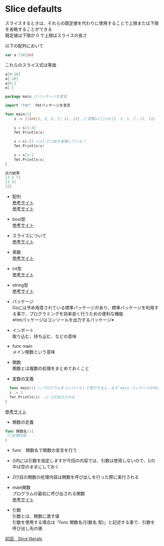 # Slice defaults

スライスするときは、それらの既定値を代わりに使用することで上限または下限を省略することができる<br>
既定値は下限が 0 で上限はスライスの長さ<br>

以下の配列において
```go
var a [10]int
```

これらのスライス式は等価<br>
```go
a[0:10]
a[:10]
a[0:]
a[:]
```
```go
package main //パッケージを宣言

import "fmt"　fmtパッケージを宣言

func main(){
    s := []int{2, 3, 5, 7, 11, 13}　//変数sに[]int{2, 3, 5, 7, 11, 13}　が代入される
    
    s = s[1:4] 
    fmt.Println(s) 
    
    s = s[:2] //s[:2]は0を省略している？
    fmt.Println(s)　
    
    s = s[1:]  
    fmt.Println(s)
}

出力結果
[3 5 7]
[3 5]
[5]
```

- 配列<br>
<a href="https://web-camp.io/magazine/archives/62260">参考サイト</a><br>
<a href="https://wa3.i-3-i.info/word11924.html">参考サイト</a><br>


- bool型<br>
<a href="https://golang.keicode.com/basics/go-data-types.php#3">参考サイト</a><br>


- スライスについて<br>
<a href="https://golang.keicode.com/basics/go-slice.php#1">参考サイト</a><br>


- 素数<br>
<a href="https://ja.wikipedia.org/wiki/%E7%B4%A0%E6%95%B0">参考サイト</a><br>

- int型<br>
<a href="https://wa3.i-3-i.info/word14966.html">参考サイト</a><br>

- string型<br>
<a href="https://wa3.i-3-i.info/word14965.html">参考サイト</a><br>

- パッケージ<br>
 Goには予め用意されている標準パッケージがあり、標準パッケージを利用する事で、プログラミングを効率良く行うための便利な機能<br>
 ※fmtパッケージはコンソールを出力するパッケージ※<br>
  
- インポート　<br>
取り込む、持ち込む、などの意味<br>

- func main<br>
 メイン関数という意味<br>
    
- 関数<br>
関数とは複数の処理をまとめておくこと<br>

- 変数の定義
```go
  func main(){ //プログラムをコンパイルして実行すると、まず main パッケージの中にある main()関数が実行される
  i := 2
  fmt.Println(i)  // 2が出力される
}
```
<a href="https://y-hiroyuki.xyz/go/variable/what-is-variable">参考サイト</a>

- 関数の定義
```go
func 関数名(){
 //処理内容
}
```

- func　関数名で関数の宣言を行う<br>
- ()内には引数を指定しますが今回の内容では、引数は使用しないので、()の中は空のままにしておく<br>
- 2行目の関数の処理内容は関数を呼び出しを行った際に実行される<br>

- main関数<br>
プログラムの最初に呼び出される関数<br>
<a href="https://zenn.dev/kubo_programmer/articles/990891ff3a43c5">参考サイト</a>

- 引数<br>
引数とは、関数に渡す値<br>
引数を使用する場合は「func 関数名(引数名 型)」と記述する事で、引数を呼び出し先の値<br>

<a href="https://github.com/morimotoyuuki111/Go3/blob/main/Slice%20literals.md">前回　Slice literals</a>

